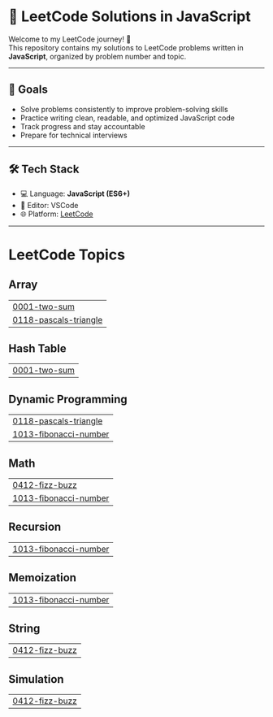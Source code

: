 # 🧠 LeetCode Solutions in JavaScript

Welcome to my LeetCode journey! 🚀  
This repository contains my solutions to LeetCode problems written in **JavaScript**, organized by problem number and topic.

---

## 📌 Goals

- Solve problems consistently to improve problem-solving skills
- Practice writing clean, readable, and optimized JavaScript code
- Track progress and stay accountable
- Prepare for technical interviews

---

## 🛠️ Tech Stack

- 💻 Language: **JavaScript (ES6+)**
- 📁 Editor: VSCode
- 🌐 Platform: [LeetCode](https://leetcode.com/)

---

<!---LeetCode Topics Start-->
# LeetCode Topics
## Array
|  |
| ------- |
| [0001-two-sum](https://github.com/hritikaafandkar/LeetCode/tree/master/0001-two-sum) |
| [0118-pascals-triangle](https://github.com/hritikaafandkar/LeetCode/tree/master/0118-pascals-triangle) |
## Hash Table
|  |
| ------- |
| [0001-two-sum](https://github.com/hritikaafandkar/LeetCode/tree/master/0001-two-sum) |
## Dynamic Programming
|  |
| ------- |
| [0118-pascals-triangle](https://github.com/hritikaafandkar/LeetCode/tree/master/0118-pascals-triangle) |
| [1013-fibonacci-number](https://github.com/hritikaafandkar/LeetCode/tree/master/1013-fibonacci-number) |
## Math
|  |
| ------- |
| [0412-fizz-buzz](https://github.com/hritikaafandkar/LeetCode/tree/master/0412-fizz-buzz) |
| [1013-fibonacci-number](https://github.com/hritikaafandkar/LeetCode/tree/master/1013-fibonacci-number) |
## Recursion
|  |
| ------- |
| [1013-fibonacci-number](https://github.com/hritikaafandkar/LeetCode/tree/master/1013-fibonacci-number) |
## Memoization
|  |
| ------- |
| [1013-fibonacci-number](https://github.com/hritikaafandkar/LeetCode/tree/master/1013-fibonacci-number) |
## String
|  |
| ------- |
| [0412-fizz-buzz](https://github.com/hritikaafandkar/LeetCode/tree/master/0412-fizz-buzz) |
## Simulation
|  |
| ------- |
| [0412-fizz-buzz](https://github.com/hritikaafandkar/LeetCode/tree/master/0412-fizz-buzz) |
<!---LeetCode Topics End-->
